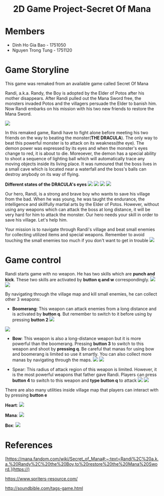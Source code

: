 <h1 style="text-align: center"> 2D Game Project-Secret Of Mana</h1>

# Members

* Dinh Ho Gia Bao - 1751050
* Nguyen Trong Tung - 1751120

# Game Storyline

This game was remaked from an available game called Secret Of Mana

Randi, a.k.a. Randy, the Boy is adopted by the Elder of Potos after his mother disappears. After Randi pulled out the Mana Sword free, the monsters invaded Potos and the villagers persuade the Elder to banish him. Now Randi embarks on his mission with his two new friends to restore the Mana Sword.

![](https://i.imgur.com/sSRWFqU.png)


In this remaked game, Randi have to fight alone before meeting his two friends on the way to beating the monster(**THE DRACULA**). The only way to beat this powerful monster is to attack on its weakness(the eye). The demon power was expressed by its eyes and when the monster's eyes change to red, it is about to die. Moreoever, the demon has a special ability to shoot a sequence of lighting ball which will automatically trace any moving objects inside its living place. It was rumoured that the boss lives in a small cave which is located near a waterfall and the boss's balls can destroy anybody on its way of flying. 

**Different states of the DRACULA's eyes**
![](https://i.imgur.com/ldOBYGZ.png)
![](https://i.imgur.com/pS7N0L8.png)
![](https://i.imgur.com/JJe0e66.png)
![](https://i.imgur.com/IDyqjCv.png)

Our hero, Randi, is a strong and brave boy who wants to save his village from the bad. When he was young, he was taught the endurance, the intelligence and skillfully martial arts by the Elder of Potos. However, without using any weapons which can attack the boss at long distance, it will be very hard for him to attack the monster. Our hero needs your skill in order to save his village. Let's help him.

Your mission is to navigate through Randi's village and beat small enemies for collecting utilized items and special weapons. Remember to avoid touching the small enemies too much if you don't want to get in trouble
![](https://i.imgur.com/sEK94Hk.png)
# Game control

Randi starts game with no weapon. He has two skills which are **punch and kick**. These two skills are activated by **button q and w** correspondingly. 
![](https://i.imgur.com/QK4kGXs.png)
![](https://i.imgur.com/7mgVOyx.png)

By navigating through the village map and kill small enemies, he can collect other 3 weapons:
* **Boomerang**: This weapon can attack enemies from a long distance and is activated by **button q**. But remember to switch to it before using by pressing **button 2** 
![](https://i.imgur.com/1CNwA9t.png)

![](https://i.imgur.com/uVIt4lz.png)

* **Bow**: This weapon is also a long-distance weapon but it is more powerful than the boomerang. Pressing **button 3** to switch to this weapon and shoot by **pressing q**. Be careful that manas for using bow and boomerang is limited so use it smartly. You can also collect more manas by navigating through the maps.
![](https://i.imgur.com/NX3Rf7g.png)
![](https://i.imgur.com/WSDHPAx.png)

* Spear: This radius of attack region of this weapon is limited. However, it is the most powerful weapons that father gave Randi. Players can press **button 4** to switch to this weapon and **type button q** to attack
![](https://i.imgur.com/rFqUpAa.png)
![](https://i.imgur.com/GHksnGx.png)

There are also many utilities inside village map that players can interact with by pressing **button e**

**Heart**:
![](https://i.imgur.com/cmfgoVM.png)

**Mana**:
![](https://i.imgur.com/0AGc7Zx.png)

**Box**:
![](https://i.imgur.com/K1ZnvO2.png)


# References

[https://mana.fandom.com/wiki/Secret_of_Mana#:~:text=Randi%2C%20a.k.a.%20Randy%2C%20the%20Boy,to%20restore%20the%20Mana%20Sword.](https://)

https://www.spriters-resource.com/

http://soundbible.com/tags-game.html

